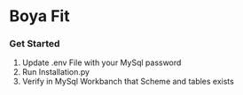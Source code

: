 <h1>Boya Fit</h1>
<h3>Get Started</h3>
<ol>
  <li>Update .env File with your MySql password</li>
  <li>Run Installation.py</li>
  <li>Verify in MySql Workbanch that Scheme and tables exists </li>
</ol>
